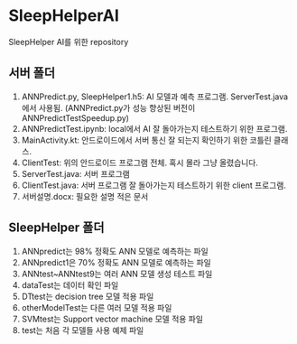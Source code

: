 # SleepHelperAI
SleepHelper AI를 위한 repository

## 서버 폴더
1. ANNPredict.py, SleepHelper1.h5: AI 모델과 예측 프로그램. ServerTest.java에서 사용됨. 
   (ANNPredict.py가 성능 향상된 버전이 ANNPredictTestSpeedup.py)
2. ANNPredictTest.ipynb: local에서 AI 잘 돌아가는지 테스트하기 위한 프로그램.
3. MainActivity.kt: 안드로이드에서 서버 통신 잘 되는지 확인하기 위한 코틀린 클래스.
4. ClientTest: 위의 안드로이드 프로그램 전체. 혹시 몰라 그냥 올렸습니다. 
5. ServerTest.java: 서버 프로그램
6. ClientTest.java: 서버 프로그램 잘 돌아가는지 테스트하기 위한 client 프로그램.
7. 서버설명.docx: 필요한 설명 적은 문서

## SleepHelper 폴더
1. ANNpredict는 98% 정확도 ANN 모델로 예측하는 파일
2. ANNpredict1은 70% 정확도 ANN 모델로 예측하는 파일
3. ANNtest~ANNtest9는 여러 ANN 모델 생성 테스트 파일
4. dataTest는 데이터 확인 파일
5. DTtest는 decision tree 모델 적용 파일
6. otherModelTest는 다른 여러 모델 적용 파일
7. SVMtest는 Support vector machine 모델 적용 파일
8. test는 처음 각 모델들 사용 예제 파일
